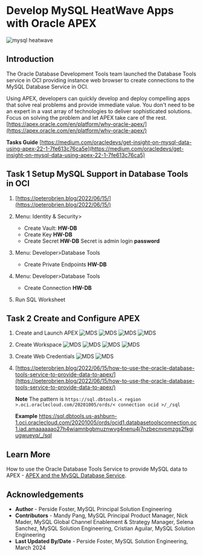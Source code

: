 # Develop MySQL HeatWave Apps with Oracle APEX

![mysql heatwave](./images/mysql-heatwave-logo.jpg "mysql heatwave")

## Introduction

The Oracle Database Development Tools team launched the Database Tools service in OCI providing instance web browser to create connections to the MySQL Database Service in OCI. 

Using APEX, developers can quickly develop and deploy compelling apps that solve real problems and provide immediate value. You don't need to be an expert in a vast array of technologies to deliver sophisticated solutions. Focus on solving the problem and let APEX take care of the rest.[https://apex.oracle.com/en/platform/why-oracle-apex/](https://apex.oracle.com/en/platform/why-oracle-apex/)

**Tasks Guide** 
[https://medium.com/oracledevs/get-insight-on-mysql-data-using-apex-22-1-7fe613c76ca5e](https://medium.com/oracledevs/get-insight-on-mysql-data-using-apex-22-1-7fe613c76ca5)


## Task 1 Setup MySQL Support in Database Tools in OCI

1. [https://peterobrien.blog/2022/06/15/](https://peterobrien.blog/2022/06/15/)

1. Menu: Identity & Security>  
    - Create Vault: **HW-DB**
    - Create Key **HW-DB**
    - Create Secret **HW-DB**  Secret is admin login **password** 
2. Menu: Developer>Database Tools
    - Create Private Endpoints **HW-DB**
3. Menu: Developer>Database Tools
    - Create Connection **HW-DB**
4. Run SQL Worksheet


## Task 2 Create and Configure APEX

1. Create and Launch APEX
![MDS](./images/start_apex_deploy.png "start apex deploy")
![MDS](./images/continue_apex_deploy.png "continue apex deploy")
![MDS](./images/set_password_apex_deploy.png "set apex password")
![MDS](./images/completed_apex_deploy.png "completed apex deploy")
2. Create Workspace
![MDS](./images/login_apexd.png "login apexd")
![MDS](./images/create_apex_workspace.png "create apex workspace")
![MDS](./images/name_apex_workspace.png "name apex workspace")
![MDS](./images/apex_logout.png "apex logout")
3. Create Web Credentials
![MDS](./images/apex_web_credentials.png "apex web credentials")
![MDS](./images/apex_rest.png "apex rest")

4. [https://peterobrien.blog/2022/06/15/how-to-use-the-oracle-database-tools-service-to-provide-data-to-apex/](https://peterobrien.blog/2022/06/15/how-to-use-the-oracle-database-tools-service-to-provide-data-to-apex/)

    **Note** The pattern is `https://sql.dbtools.< region >.oci.oraclecloud.com/20201005/ords/< connection ocid >/_/sql`
   
    **Example** https://sql.dbtools.us-ashburn-1.oci.oraclecloud.com/20201005/ords/ocid1.databasetoolsconnection.oc1.iad.amaaaaaao27h4wiamnbgbmuznwvg4nenu4j7nzbecnvpmzgs2fkgiugwueyq/_/sql

## Learn More

How to use the Oracle Database Tools Service to provide MySQL data to APEX - [APEX and the MySQL Database Service](https://asktom.oracle.com/pls/apex/asktom.search?oh=18245).

## Acknowledgements

- **Author** - Perside Foster, MySQL Principal Solution Engineering
- **Contributors** - Mandy Pang, MySQL Principal Product Manager,  Nick Mader, MySQL Global Channel Enablement & Strategy Manager, Selena Sanchez, MySQL Solution Engineering, Cristian Aguilar, MySQL Solution Engineering
- **Last Updated By/Date** - Perside Foster, MySQL Solution Engineering, March 2024

